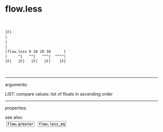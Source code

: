 # flow.less

```


[F]
|
|
|
[flow.less 0 10 20 30      ]
|     ^|   ^^|   ^^^|  ^^^^|
[F]   [F]   [F]   [F]    [F]

            
```
---
arguments:

LIST: compare values: list of floats in ascending
            order<br>

---
properties:


see also:<br>
![flow.greater](img/object_flow.greater.png)
![flow.less_eq](img/object_flow.less_eq.png)
